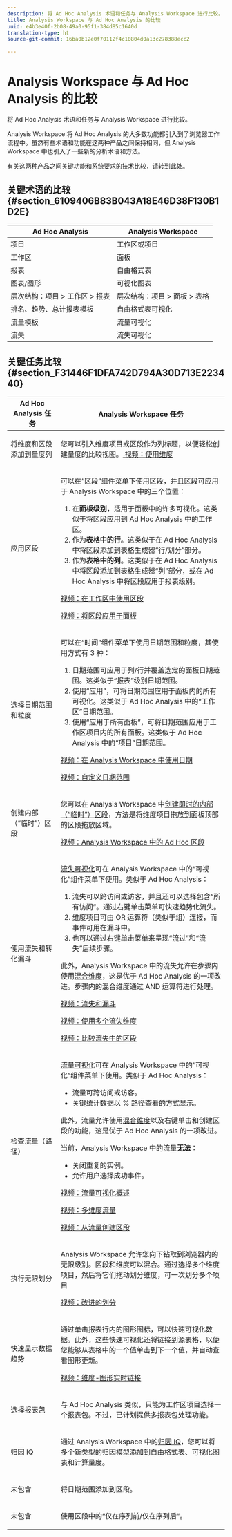 ```yaml
---
description: 将 Ad Hoc Analysis 术语和任务与 Analysis Workspace 进行比较。
title: Analysis Workspace 与 Ad Hoc Analysis 的比较
uuid: e4b3e40f-2b08-49a0-95f1-384d85c1640d
translation-type: ht
source-git-commit: 16ba0b12e0f70112f4c10804d0a13c278388ecc2

---
```



# Analysis Workspace 与 Ad Hoc Analysis 的比较

将 Ad Hoc Analysis 术语和任务与 Analysis Workspace 进行比较。

Analysis Workspace 将 Ad Hoc Analysis 的大多数功能都引入到了浏览器工作流程中。虽然有些术语和功能在这两种产品之间保持相同，但 Analysis Workspace 中也引入了一些新的分析术语和方法。

有关这两种产品之间关键功能和系统要求的技术比较，请转到[此处](https://marketing.adobe.com/resources/help/zh_CN/reference/analytics-product-comparison.html)。

## 关键术语的比较 {#section_6109406B83B043A18E46D38F130B1D2E}

| Ad Hoc Analysis | Analysis Workspace |
|--- |--- |
| 项目 | 工作区或项目 |
| 工作区 | 面板 |
| 报表 | 自由格式表 |
| 图表/图形 | 可视化图表 |
| 层次结构：项目 > 工作区 > 报表 | 层次结构：项目 > 面板 > 表格 |
| 排名、趋势、总计报表模板 | 自由格式表可视化 |
| 流量模板 | 流量可视化 |
| 流失 | 流失可视化 |

## 关键任务比较 {#section_F31446F1DFA742D794A30D713E223440}

<table id="table_90D4461F04F34D70844C5E3FBB0BBE44"> 
 <thead> 
  <tr> 
   <th colname="col1" class="entry"> Ad Hoc Analysis 任务 </th> 
   <th colname="col2" class="entry"> Analysis Workspace 任务 </th> 
  </tr>
 </thead>
 <tbody> 
  <tr> 
   <td colname="col1"> <p>将维度和区段添加到量度列 </p> </td> 
   <td colname="col2"> <p>您可以引入维度项目或区段作为列标题，以便轻松创建量度的比较视图。<a href="https://www.youtube.com/watch?v=P9W0hhIHhCs"  > 视频：使用维度</a> </p> </td> 
  </tr> 
  <tr> 
   <td colname="col1"> <p>应用区段 </p> </td> 
   <td colname="col2"> <p>可以在“区段”组件菜单下使用区段，并且区段可应用于 Analysis Workspace 中的三个位置： </p> 
    <ol id="ol_800D81FE2C84459B94B085C51E140330"> 
     <li id="li_F2E050902F9A4831BBA57F466E07DEAE">在<b>面板级别</b>，适用于面板中的许多可视化。这类似于将区段应用到 Ad Hoc Analysis 中的工作区。 </li> 
     <li id="li_2D88E43E0161485C95B08DC3C593EFD9">作为<b>表格中的行</b>。这类似于在 Ad Hoc Analysis 中将区段添加到表格生成器“行/划分”部分。 </li> 
     <li id="li_102E1A1DAA9247C08FC46C5AB3D78113">作为<b>表格中的列</b>。这类似于在 Ad Hoc Analysis 中将区段添加到表格生成器“列”部分，或在 Ad Hoc Analysis 中将区段应用于报表级别。 </li> 
    </ol> <p><a href="https://www.youtube.com/watch?v=QlUCdQDnni4"  > 视频：在工作区中使用区段</a> </p> <p><a href="https://www.youtube.com/watch?v=YjaRlJoQqRA"  > 视频：将区段应用于面板</a> </p> </td> 
  </tr> 
  <tr> 
   <td colname="col1"> <p>选择日期范围和粒度 </p> </td> 
   <td colname="col2"> <p>可以在“时间”组件菜单下使用日期范围和粒度，其使用方式有 3 种： </p> 
    <ol id="ol_8B57C8A840694A879B22B809C58E7482"> 
     <li id="li_58FAE6A87B494A5C9007CD35BB101608">日期范围可应用于列/行并覆盖选定的面板日期范围。这类似于“报表”级别日期范围。 </li> 
     <li id="li_85BB89EFF9C8466A992815BB7804EA37">使用“应用”，可将日期范围应用于面板内的所有可视化。这类似于 Ad Hoc Analysis 中的“工作区”日期范围。 </li> 
     <li id="li_BC18564A8FBB48F4A522BCAC60838759">使用“应用于所有面板”，可将日期范围应用于工作区项目内的所有面板。这类似于 Ad Hoc Analysis 中的“项目”日期范围。 </li> 
    </ol> <p><a href="https://www.youtube.com/watch?v=ybmv6EBmhn0"  > 视频：在 Analysis Workspace 中使用日期</a> </p> <p><a href="https://www.youtube.com/watch?v=L4FSrxr3SDA"  > 视频：自定义日期范围</a> </p> </td> 
  </tr> 
  <tr> 
   <td colname="col1"> <p>创建内部（“临时”）区段 </p> </td> 
   <td colname="col2"> <p>您可以在 Analysis Workspace 中<a href="/help/analyze/analysis-workspace/components/t-freeform-project-segment.md"  >创建即时的内部（“临时”）区段</a>，方法是将维度项目拖放到面板顶部的区段拖放区域。 </p> <p><a href="https://www.youtube.com/watch?v=NKm7Rj23TtE"  > 视频：Analysis Workspace 中的 Ad Hoc 区段</a> </p> </td> 
  </tr> 
  <tr> 
   <td colname="col1"> <p>使用流失和转化漏斗 </p> </td> 
   <td colname="col2"> <p><a href="/help/analyze/analysis-workspace/visualizations/fallout/fallout-flow.md"  >流失可视化</a>可在 Analysis Workspace 中的“可视化”组件菜单下使用。类似于 Ad Hoc Analysis： </p> 
    <ol id="ol_625FF45AED4E403DBEE1A906282E8531"> 
     <li id="li_7B6C5F2682774641B82D2021786AE5C4">流失可以跨访问或访客，并且还可以选择包含“所有访问”。通过右键单击菜单可快速趋势化流失。 </li> 
     <li id="li_CFBDDAB8E96A445DB0624640AEB25994">维度项目可由 OR 运算符（类似于组）连接，而事件可用在漏斗中。 </li> 
     <li id="li_6638E6A62C744A27B2C066E5F9EC62C0">也可以通过右键单击菜单来呈现“流过”和“流失”后续步骤。 </li> 
    </ol> <p>此外，Analysis Workspace 中的流失允许在步骤内使用<a href="/help/analyze/analysis-workspace/visualizations/fallout/configuring-interdimensional-fallout.md"  >混合维度</a>，这是优于 Ad Hoc Analysis 的一项改进。步骤内的混合维度通过 AND 运算符进行处理。 </p> <p><a href="https://www.youtube.com/watch?v=VcrfHSyIoj8"  > 视频：流失和漏斗</a> </p> <p><a href="https://www.youtube.com/watch?v=EeLV366pQag"  > 视频：使用多个流失维度</a> </p> <p><a href="https://www.youtube.com/watch?v=H-oT3QZlyZQ"  > 视频：比较流失中的区段</a> </p> </td> 
  </tr> 
  <tr> 
   <td colname="col1"> <p>检查流量（路径） </p> </td> 
   <td colname="col2"> <p><a href="/help/analyze/analysis-workspace/visualizations/c-flow/flow.md"  >流量可视化</a>可在 Analysis Workspace 中的“可视化”组件菜单下使用。类似于 Ad Hoc Analysis： </p> 
    <ul id="ul_42D259310823496499F7D1474E1639AF"> 
     <li id="li_5DE6980EF66A49E58B8946A0422BC02C">流量可跨访问或访客。 </li> 
     <li id="li_70A692266D32416BA3D70C1F8999F837">关键统计数据以 % 路径查看的方式显示。 </li> 
    </ul> <p>此外，流量允许使用<a href="/help/analyze/analysis-workspace/visualizations/c-flow/multi-dimensional-flow.md"  >混合维度</a>以及右键单击和创建区段的功能，这是优于 Ad Hoc Analysis 的一项改进。 </p> <p>当前，Analysis Workspace 中的流量<b>无法</b>： </p> 
    <ul id="ul_2696A9DCB86E427DB5267BE2793693FF"> 
     <li id="li_384141A577BB4A94899C3E36714225EE">关闭重复的实例。 </li> 
     <li id="li_CC451BFB9FFC4C68AE28A7462B339460">允许用户选择成功事件。 </li> 
    </ul> <p><a href="https://www.youtube.com/watch?v=3R1HTM7y_RM"  > 视频：流量可视化概述</a> </p> <p><a href="https://www.youtube.com/watch?v=m1Wa6inC1rQ"  > 视频：多维度流量</a> </p> <p><a href="https://www.youtube.com/watch?v=XrJoNQy6RaQ"  > 视频：从流量创建区段</a> </p> </td> 
  </tr> 
  <tr> 
   <td colname="col1"> <p>执行无限划分 </p> </td> 
   <td colname="col2"> <p>Analysis Workspace 允许您向下钻取到浏览器内的无限级别。区段和维度可以混合。通过选择多个维度项目，然后将它们拖动划分维度，可一次划分多个项目 </p> <p><a href="https://www.youtube.com/watch?v=3mQ2HN7-lIc"  > 视频：改进的划分</a> </p> </td> 
  </tr> 
  <tr> 
   <td colname="col1"> <p>快速显示数据趋势 </p> </td> 
   <td colname="col2"> <p>通过单击报表行内的图形图标，可以快速可视化数据。此外，这些快速可视化还将链接到源表格，以便您能够从表格中的一个值单击到下一个值，并自动查看图形更新。 </p> <p><a href="https://www.youtube.com/watch?v=kzlPjsBVYFQ"  > 视频：维度-图形实时链接</a> </p> </td> 
  </tr> 
  <tr> 
   <td colname="col1"> <p>选择报表包 </p> </td> 
   <td colname="col2"> <p>与 Ad Hoc Analysis 类似，只能为工作区项目选择一个报表包。不过，已计划提供多报表包处理功能。 </p> </td> 
  </tr> 
  <tr> 
   <td colname="col1"> <p>归因 IQ </p> </td> 
   <td colname="col2"> <p>通过 Analysis Workspace 中的<a href="/help/analyze/analysis-workspace/attribution-iq/attribution.md"  >归因 IQ</a>，您可以将多个新类型的归因模型添加到自由格式表、可视化图表和计算量度。 </p> </td> 
  </tr> 
  <tr> 
   <td colname="col1"> <p>未包含 </p> </td> 
   <td colname="col2"> <p>将日期范围添加到区段。 </p> </td> 
  </tr> 
  <tr> 
   <td colname="col1"> <p>未包含 </p> </td> 
   <td colname="col2"> <p>使用区段中的“仅在序列前/仅在序列后”。 </p> </td> 
  </tr> 
 </tbody> 
</table>

